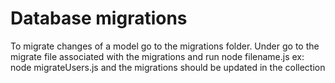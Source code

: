# Database migrations
To migrate changes of a model go to the migrations folder.
Under go to the migrate file associated with the migrations and run node filename.js
ex: node migrateUsers.js and the migrations should be updated in the collection
